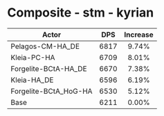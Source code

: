 # Composite - stm - kyrian
| Actor | DPS | Increase |
|---|:---:|:---:|
|Pelagos-CM-HA_DE|6817|9.74%|
|Kleia-PC-HA|6709|8.01%|
|Forgelite-BCtA-HA_DE|6670|7.38%|
|Kleia-HA_DE|6596|6.19%|
|Forgelite-BCtA_HoG-HA|6530|5.12%|
|Base|6211|0.00%|
